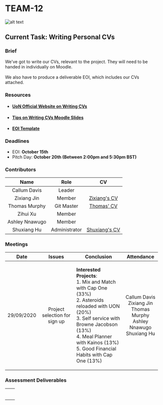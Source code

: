 # TEAM-12


![alt text](../images/logo.png "Welcome")


## Current Task: Writing Personal CVs
### Brief
We've got to write our CVs, relevant to the project. They will need to be handed in individually on Moodle.<br></br>
We also have to produce a deliverable EOI, which includes our CVs attached.

### Resources
- #### [UoN Official Website on Writing CVs](https://www.nottingham.ac.uk/careers/students/applications/cvs.aspx)
- #### [Tips on Writing CVs Moodle Slides](https://moodle.nottingham.ac.uk/mod/resource/view.php?id=4425551)
- #### [EOI Template](https://moodle.nottingham.ac.uk/pluginfile.php/6590257/mod_resource/content/4/blankEOI.docx)

### Deadlines
- EOI: <b>October 15th</b>
- Pitch Day: <b>October 20th (Between 2:00pm and 5:30pm BST)</b>

### Contributors


| Name            | Role | CV  |
| :--:            | :--: |:--: |
|  Callum Davis   |   Leader   |     |
|  Zixiang Jin    | Member | [Zixiang's CV](docs/CVs/CV_Zixiang_Jin.pdf) |
|  Thomas Murphy  |Git Master      |[Thomas' CV](docs/CVs/CV_Thomas_Murphy.pdf)     |
|  Zihui Xu       | Member     |     |
|  Ashley Nnawugo |Member      |     |
|  Shuxiang Hu    |Administrator      |[Shuxiang's CV](docs/CVs/CV_Shuxiang_Hu.pdf)     |


### Meetings


|    Date    |            Issues             |                          Conclusion                          |                          Attendance                          |
| :--------: | :---------------------------: | :----------------------------------------------------------: | :----------------------------------------------------------: |
| 29/09/2020 | Project selection for sign up | <p align="left"><b>Interested Projects</b>:<br/> 1. Mix and Match with Cap One (33%)<br/> 2. Asteroids reloaded with UON (20%)<br/>       3. Self service with Browne Jacobson (13%)<br/>4. Meal Planner with Kainos (13%)<br/>5. Good Financial Habits with Cap One (13%)</p> | Callum Davis<br>Zixiang Jin<br>Thomas Murphy<br/>Ashley Nnawugo<br/>Shuxiang Hu |



### Assessment Deliverables
|  |                                       |
| :--: | :---------------------------------------: |
|  |  |
|    |  |
|   |  |
|   |    |
|    |  |
|     |  |
